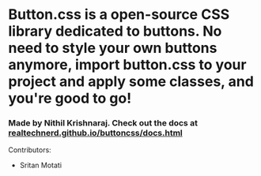 <h1>Button.css is a open-source CSS library dedicated to buttons. No need to style your own buttons anymore, import <b>button.css</b> to your project and apply some classes, and you're good to go!</h1>
<h3>Made by Nithil Krishnaraj. Check out the docs at <a href="https://realtechnerd.github.io/buttoncss/docs.html" target="_blank">realtechnerd.github.io/buttoncss/docs.html</a></h3>

Contributors:
<ul>
  <li>Sritan Motati</li>
</ul>
